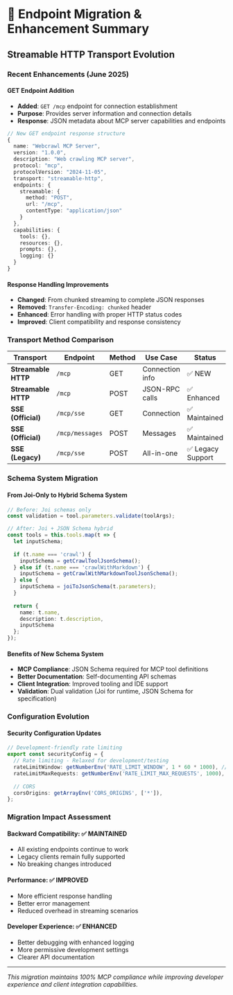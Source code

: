 # 🔄 Endpoint Migration & Enhancement Summary

## Streamable HTTP Transport Evolution

### Recent Enhancements (June 2025)

#### GET Endpoint Addition
- **Added**: `GET /mcp` endpoint for connection establishment
- **Purpose**: Provides server information and connection details
- **Response**: JSON metadata about MCP server capabilities and endpoints

```typescript
// New GET endpoint response structure
{
  name: "Webcrawl MCP Server",
  version: "1.0.0",
  description: "Web crawling MCP server",
  protocol: "mcp",
  protocolVersion: "2024-11-05",
  transport: "streamable-http",
  endpoints: {
    streamable: {
      method: "POST",
      url: "/mcp",
      contentType: "application/json"
    }
  },
  capabilities: {
    tools: {},
    resources: {},
    prompts: {},
    logging: {}
  }
}
```

#### Response Handling Improvements
- **Changed**: From chunked streaming to complete JSON responses
- **Removed**: `Transfer-Encoding: chunked` header
- **Enhanced**: Error handling with proper HTTP status codes
- **Improved**: Client compatibility and response consistency

### Transport Method Comparison

| Transport | Endpoint | Method | Use Case | Status |
|-----------|----------|--------|----------|---------|
| **Streamable HTTP** | `/mcp` | GET | Connection info | ✅ NEW |
| **Streamable HTTP** | `/mcp` | POST | JSON-RPC calls | ✅ Enhanced |
| **SSE (Official)** | `/mcp/sse` | GET | Connection | ✅ Maintained |
| **SSE (Official)** | `/mcp/messages` | POST | Messages | ✅ Maintained |
| **SSE (Legacy)** | `/mcp/sse` | POST | All-in-one | ✅ Legacy Support |

### Schema System Migration

#### From Joi-Only to Hybrid Schema System
```typescript
// Before: Joi schemas only
const validation = tool.parameters.validate(toolArgs);

// After: Joi + JSON Schema hybrid
const tools = this.tools.map(t => {
  let inputSchema;
  
  if (t.name === 'crawl') {
    inputSchema = getCrawlToolJsonSchema();
  } else if (t.name === 'crawlWithMarkdown') {
    inputSchema = getCrawlWithMarkdownToolJsonSchema();
  } else {
    inputSchema = joiToJsonSchema(t.parameters);
  }
  
  return {
    name: t.name,
    description: t.description,
    inputSchema
  };
});
```

#### Benefits of New Schema System
- **MCP Compliance**: JSON Schema required for MCP tool definitions
- **Better Documentation**: Self-documenting API schemas
- **Client Integration**: Improved tooling and IDE support
- **Validation**: Dual validation (Joi for runtime, JSON Schema for specification)

### Configuration Evolution

#### Security Configuration Updates
```typescript
// Development-friendly rate limiting
export const securityConfig = {
  // Rate limiting - Relaxed for development/testing
  rateLimitWindow: getNumberEnv('RATE_LIMIT_WINDOW', 1 * 60 * 1000), // 1 min
  rateLimitMaxRequests: getNumberEnv('RATE_LIMIT_MAX_REQUESTS', 1000), // 1000 reqs
  
  // CORS
  corsOrigins: getArrayEnv('CORS_ORIGINS', ['*']),
};
```

### Migration Impact Assessment

#### Backward Compatibility: ✅ MAINTAINED
- All existing endpoints continue to work
- Legacy clients remain fully supported
- No breaking changes introduced

#### Performance: ✅ IMPROVED
- More efficient response handling
- Better error management
- Reduced overhead in streaming scenarios

#### Developer Experience: ✅ ENHANCED
- Better debugging with enhanced logging
- More permissive development settings
- Clearer API documentation

---
*This migration maintains 100% MCP compliance while improving developer experience and client integration capabilities.*